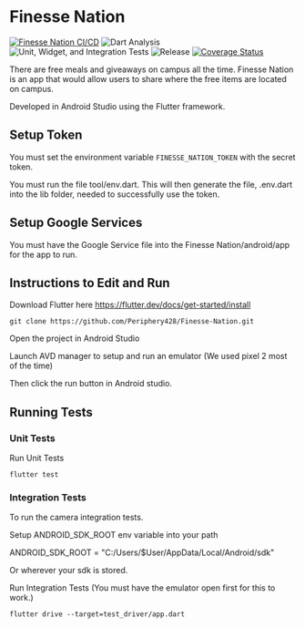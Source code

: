 # Finesse Nation

[![Finesse Nation CI/CD](https://github.com/Periphery428/Finesse-Nation/workflows/Finesse%20Nation%20CI%2FCD/badge.svg)](https://github.com/Periphery428/Finesse-Nation/actions) ![Dart Analysis](https://github.com/Periphery428/Finesse-Nation/workflows/Dart%20Analysis/badge.svg) ![Unit, Widget, and Integration Tests](https://github.com/Periphery428/Finesse-Nation/workflows/Unit,%20Widget,%20and%20Integration%20Tests/badge.svg) ![Release](https://github.com/Periphery428/Finesse-Nation/workflows/Release/badge.svg)
[![Coverage Status](https://coveralls.io/repos/github/Periphery428/Finesse-Nation-Frontend/badge.png?branch=master)](https://coveralls.io/github/Periphery428/Finesse-Nation-Frontend?branch=master)


There are free meals and giveaways on campus all the time. Finesse Nation is an app that would allow users to share where the free items are located on campus.

Developed in Android Studio using the Flutter framework.

## Setup Token

You must set the environment variable ```FINESSE_NATION_TOKEN``` with the secret token.

You must run the file tool/env.dart. This will then generate the file, .env.dart into the lib folder, needed to successfully use the token.

## Setup Google Services
You must have the Google Service file into the Finesse Nation/android/app for the app to run.

## Instructions to Edit and Run
Download Flutter here https://flutter.dev/docs/get-started/install

```
git clone https://github.com/Periphery428/Finesse-Nation.git
```

Open the project in Android Studio

Launch AVD manager to setup and run an emulator (We used pixel 2 most of the time)

Then click the run button in Android studio.

## Running Tests

### Unit Tests
Run Unit Tests
```
flutter test
```

### Integration Tests
To run the camera integration tests.

Setup ANDROID_SDK_ROOT env variable into your path

ANDROID_SDK_ROOT = "C:/Users/$User/AppData/Local/Android/sdk"

Or wherever your sdk is stored.

Run Integration Tests (You must have the emulator open first for this to work.)
```
flutter drive --target=test_driver/app.dart
```


